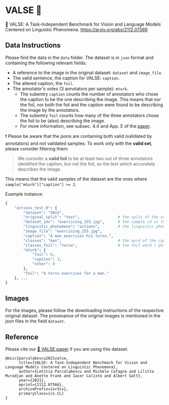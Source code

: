 # VALSE :dancer:

:dancer: VALSE: A Task-Independent Benchmark for Vision and Language Models Centered on Linguistic Phenomena. https://arxiv.org/abs/2112.07566

## Data Instructions
Please find the data in the `data` folder. The dataset is in `json` format and containing the following relevant fields:
* A reference to the image in the original dataset: `dataset` and `image_file`.
* The valid sentence, the caption for VALSE: `caption`.
* The altered caption, the `foil`.
* The annotator's votes (3 annotators per sample): `mturk`.
    * The subentry `caption` counts the number of annotators who chose the caption to be the one describing the image. This means that nor the foil, nor both the foil and the caption were found to be describing the image by the annotators.
    * The subentry `foil` counts how many of the three annotators chose the foil to be (also) describing the image.
    * For more information, see subsec. 4.4 and App. E of the [paper](https://arxiv.org/abs/2112.07566).

:exclamation: Please be aware that the jsons are containing both valid (validated by annotators) and not validated samples. To work only with the **valid set**, please consider filtering them:

> We consider a **valid foil** to be at least two out of three annotators identified the caption, but not the foil, as the text which accurately describes the image.

This means that the valid samples of the dataset are the ones where `sample["mturk"]["caption"] >= 2`.

Example instance:
```python
{
    "actions_test_0": {
        "dataset": "SWiG",
        "original_split": "test",                 # the split of the original dataset in which the sample belonged to
        "dataset_idx": "exercising_255.jpg",      # the sample id in the original dataset
        "linguistic_phenomena": "actions",        # the linguistic phenomenon targeted
        "image_file": "exercising_255.jpg",
        "caption": "A man exercises his torso.",
        "classes": "man",                         # the word of the caption that was replaced
        "classes_foil": "torso",                  # the foil word / phrase
        "mturk": {
            "foil": 0,
            "caption": 3,
            "other": 0
        },
        "foil": "A torso exercises for a man."
    }, ...
}
```

## Images
For the images, please follow the downloading instructions of the respective original dataset. The provenance of the original images is mentioned in the json files in the field `dataset`.

## Reference
Please cite our [:dancer: VALSE paper](https://arxiv.org/abs/2112.07566) if you are using this dataset.

```
@misc{parcalabescu2021valse,
      title={VALSE: A Task-Independent Benchmark for Vision and Language Models Centered on Linguistic Phenomena}, 
      author={Letitia Parcalabescu and Michele Cafagna and Lilitta Muradjan and Anette Frank and Iacer Calixto and Albert Gatt},
      year={2021},
      eprint={2112.07566},
      archivePrefix={arXiv},
      primaryClass={cs.CL}
}
```